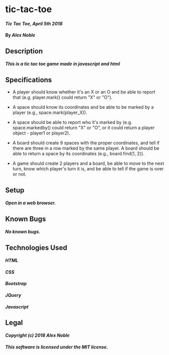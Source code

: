 

# tic-tac-toe

#### _Tic Tac Toe, April 5th 2018_

#### By _**Alex Noble**_

## Description

#### _This is a tic tac toe game made in javascript and html_

## Specifications

* A player should know whether it's an X or an O and be able to report that (e.g. player.mark() could return "X" or "O").

* A space should know its coordinates and be able to be marked by a player (e.g., space.mark(player_X)).
* A space should be able to report who it's marked by (e.g. space.markedby() could return "X" or "O", or it could return a player object - player1 or player2).
* A board should create 9 spaces with the proper coordinates, and tell if there are three in a row marked by the same player. A board should be able to return a space by its coordinates (e.g., board.find(1, 2)).
* A game should create 2 players and a board, be able to move to the next turn, know which player's turn it is, and be able to tell if the game is over or not.

## Setup

#### _Open in a web browser._

## Known Bugs

#### _No known bugs._

## Technologies Used

#### _HTML_
#### _CSS_
#### _Bootstrap_
#### _JQuery_
#### _Javascript_

## Legal

#### _Copyright (c) 2018 Alex Noble_

#### _This software is licensed under the MIT license._
